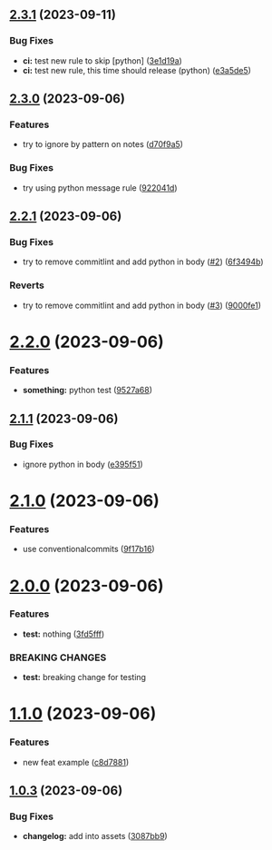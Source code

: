 ## [2.3.1](https://github.com/roggervalf/test-conventional-commits/compare/v2.3.0...v2.3.1) (2023-09-11)


### Bug Fixes

* **ci:** test new rule to skip [python] ([3e1d19a](https://github.com/roggervalf/test-conventional-commits/commit/3e1d19afb45316ea8c491bc66fe47857b0d2e8f9))
* **ci:** test new rule, this time should release (python) ([e3a5de5](https://github.com/roggervalf/test-conventional-commits/commit/e3a5de5edcb39f4a6447f86e9be1251b650d19d7))

## [2.3.0](https://github.com/roggervalf/test-conventional-commits/compare/v2.2.1...v2.3.0) (2023-09-06)


### Features

* try to ignore by pattern on notes ([d70f9a5](https://github.com/roggervalf/test-conventional-commits/commit/d70f9a5b5906b511975a78d421554105459398eb))


### Bug Fixes

* try using python message rule ([922041d](https://github.com/roggervalf/test-conventional-commits/commit/922041d3e23edff1124d4432193b878292a6d531))

## [2.2.1](https://github.com/roggervalf/test-conventional-commits/compare/v2.2.0...v2.2.1) (2023-09-06)


### Bug Fixes

* try to remove commitlint and add python in body ([#2](https://github.com/roggervalf/test-conventional-commits/issues/2)) ([6f3494b](https://github.com/roggervalf/test-conventional-commits/commit/6f3494bd69cb4e4aabe5c57570de43c6bfe2bd6b))


### Reverts

* try to remove commitlint and add python in body ([#3](https://github.com/roggervalf/test-conventional-commits/issues/3)) ([9000fe1](https://github.com/roggervalf/test-conventional-commits/commit/9000fe15ef3e2bec1337f22b9de804040cabf1a0))

# [2.2.0](https://github.com/roggervalf/test-conventional-commits/compare/v2.1.1...v2.2.0) (2023-09-06)


### Features

* **something:** python test ([9527a68](https://github.com/roggervalf/test-conventional-commits/commit/9527a68304a3885fdaa36fd79202965d241df5df))

## [2.1.1](https://github.com/roggervalf/test-conventional-commits/compare/v2.1.0...v2.1.1) (2023-09-06)


### Bug Fixes

* ignore python in body ([e395f51](https://github.com/roggervalf/test-conventional-commits/commit/e395f5173a8fa4ad7e003741a2ba45bf7c335b83))

# [2.1.0](https://github.com/roggervalf/test-conventional-commits/compare/v2.0.0...v2.1.0) (2023-09-06)


### Features

* use conventionalcommits ([9f17b16](https://github.com/roggervalf/test-conventional-commits/commit/9f17b161e3843daa63291cc75e75a620a163420f))

# [2.0.0](https://github.com/roggervalf/test-conventional-commits/compare/v1.1.0...v2.0.0) (2023-09-06)


### Features

* **test:** nothing ([3fd5fff](https://github.com/roggervalf/test-conventional-commits/commit/3fd5fffbefdfd3ee5aeda9a7bfbd9830db5033d7))


### BREAKING CHANGES

* **test:** breaking change for testing

# [1.1.0](https://github.com/roggervalf/test-conventional-commits/compare/v1.0.3...v1.1.0) (2023-09-06)


### Features

* new feat example ([c8d7881](https://github.com/roggervalf/test-conventional-commits/commit/c8d788156c2ef33175e9c6f79f30d2717985ca38))

## [1.0.3](https://github.com/roggervalf/test-conventional-commits/compare/v1.0.2...v1.0.3) (2023-09-06)


### Bug Fixes

* **changelog:** add into assets ([3087bb9](https://github.com/roggervalf/test-conventional-commits/commit/3087bb935375811ee16f8980ea558e356ac9ab41))

